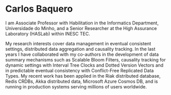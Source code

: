 # Carlos Baquero

I am Associate Professor with Habilitation in the Informatics Department, Universidade do Minho, and a Senior Researcher at the High Assurance Laboratory (HASLab) within INESC TEC.

My research interests cover data management in eventual consistent settings, distributed data aggregation and causality tracking. In the last years I have collaborated with my co-authors in the development of data summary mechanisms such as Scalable Bloom Filters, causality tracking for dynamic settings with Interval Tree Clocks and Dotted Version Vectors and in predictable eventual consistency with Conflict-Free Replicated Data Types. My recent work has been applied in the Riak distributed database, Redis CRDBs, Akka distributed data, Microsoft Azure Cosmos DB, and is running in production systems serving millions of users worldwide.
